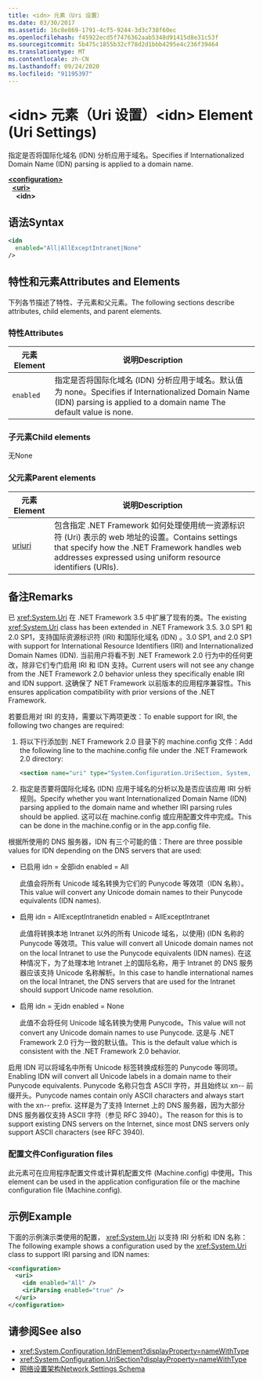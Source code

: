 ```yaml
---
title: <idn> 元素（Uri 设置）
ms.date: 03/30/2017
ms.assetid: 16c8e869-1791-4cf5-9244-3d3c738f60ec
ms.openlocfilehash: f45922ecd5f7476362aab5348d91415d8e31c53f
ms.sourcegitcommit: 5b475c1855b32cf78d2d1bbb4295e4c236f39464
ms.translationtype: MT
ms.contentlocale: zh-CN
ms.lasthandoff: 09/24/2020
ms.locfileid: "91195397"
---
```

# <a name="idn-element-uri-settings"></a><span data-ttu-id="00fd8-102">\<idn> 元素（Uri 设置）</span><span class="sxs-lookup"><span data-stu-id="00fd8-102">\<idn> Element (Uri Settings)</span></span>

<span data-ttu-id="00fd8-103">指定是否将国际化域名 (IDN) 分析应用于域名。</span><span class="sxs-lookup"><span data-stu-id="00fd8-103">Specifies if Internationalized Domain Name (IDN) parsing is applied to a domain name.</span></span>
  
[**\<configuration>**](../configuration-element.md)  
&nbsp;&nbsp;[**\<uri>**](uri-element-uri-settings.md)  
&nbsp;&nbsp;&nbsp;&nbsp;**\<idn>**  
  
## <a name="syntax"></a><span data-ttu-id="00fd8-104">语法</span><span class="sxs-lookup"><span data-stu-id="00fd8-104">Syntax</span></span>  
  
```xml
<idn
  enabled="All|AllExceptIntranet|None"
/>  
```  
  
## <a name="attributes-and-elements"></a><span data-ttu-id="00fd8-105">特性和元素</span><span class="sxs-lookup"><span data-stu-id="00fd8-105">Attributes and Elements</span></span>  

 <span data-ttu-id="00fd8-106">下列各节描述了特性、子元素和父元素。</span><span class="sxs-lookup"><span data-stu-id="00fd8-106">The following sections describe attributes, child elements, and parent elements.</span></span>  
  
### <a name="attributes"></a><span data-ttu-id="00fd8-107">特性</span><span class="sxs-lookup"><span data-stu-id="00fd8-107">Attributes</span></span>  

|<span data-ttu-id="00fd8-108">**元素**</span><span class="sxs-lookup"><span data-stu-id="00fd8-108">**Element**</span></span>|<span data-ttu-id="00fd8-109">**说明**</span><span class="sxs-lookup"><span data-stu-id="00fd8-109">**Description**</span></span>|  
|-----------------|---------------------|  
|`enabled`|<span data-ttu-id="00fd8-110">指定是否将国际化域名 (IDN) 分析应用于域名。默认值为 none。</span><span class="sxs-lookup"><span data-stu-id="00fd8-110">Specifies if Internationalized Domain Name (IDN) parsing is applied to a domain name The default value is none.</span></span>|  

### <a name="child-elements"></a><span data-ttu-id="00fd8-111">子元素</span><span class="sxs-lookup"><span data-stu-id="00fd8-111">Child elements</span></span>

<span data-ttu-id="00fd8-112">无</span><span class="sxs-lookup"><span data-stu-id="00fd8-112">None</span></span>
  
### <a name="parent-elements"></a><span data-ttu-id="00fd8-113">父元素</span><span class="sxs-lookup"><span data-stu-id="00fd8-113">Parent elements</span></span>

|<span data-ttu-id="00fd8-114">**元素**</span><span class="sxs-lookup"><span data-stu-id="00fd8-114">**Element**</span></span>|<span data-ttu-id="00fd8-115">**说明**</span><span class="sxs-lookup"><span data-stu-id="00fd8-115">**Description**</span></span>|  
|-----------------|---------------------|  
|[<span data-ttu-id="00fd8-116">uri</span><span class="sxs-lookup"><span data-stu-id="00fd8-116">uri</span></span>](uri-element-uri-settings.md)|<span data-ttu-id="00fd8-117">包含指定 .NET Framework 如何处理使用统一资源标识符 (Uri) 表示的 web 地址的设置。</span><span class="sxs-lookup"><span data-stu-id="00fd8-117">Contains settings that specify how the .NET Framework handles web addresses expressed using uniform resource identifiers (URIs).</span></span>|  

## <a name="remarks"></a><span data-ttu-id="00fd8-118">备注</span><span class="sxs-lookup"><span data-stu-id="00fd8-118">Remarks</span></span>

<span data-ttu-id="00fd8-119">已 <xref:System.Uri> 在 .NET Framework 3.5 中扩展了现有的类。</span><span class="sxs-lookup"><span data-stu-id="00fd8-119">The existing <xref:System.Uri> class has been extended in .NET Framework 3.5.</span></span> <span data-ttu-id="00fd8-120">3.0 SP1 和 2.0 SP1，支持国际资源标识符 (IRI) 和国际化域名 (IDN) 。</span><span class="sxs-lookup"><span data-stu-id="00fd8-120">3.0 SP1, and 2.0 SP1 with support for International Resource Identifiers (IRI) and Internationalized Domain Names (IDN).</span></span> <span data-ttu-id="00fd8-121">当前用户将看不到 .NET Framework 2.0 行为中的任何更改，除非它们专门启用 IRI 和 IDN 支持。</span><span class="sxs-lookup"><span data-stu-id="00fd8-121">Current users will not see any change from the .NET Framework 2.0 behavior unless they specifically enable IRI and IDN support.</span></span> <span data-ttu-id="00fd8-122">这确保了 NET Framework 以前版本的应用程序兼容性。</span><span class="sxs-lookup"><span data-stu-id="00fd8-122">This ensures application compatibility with prior versions of the .NET Framework.</span></span>

<span data-ttu-id="00fd8-123">若要启用对 IRI 的支持，需要以下两项更改：</span><span class="sxs-lookup"><span data-stu-id="00fd8-123">To enable support for IRI, the following two changes are required:</span></span>

1. <span data-ttu-id="00fd8-124">将以下行添加到 .NET Framework 2.0 目录下的 machine.config 文件：</span><span class="sxs-lookup"><span data-stu-id="00fd8-124">Add the following line to the machine.config file under the .NET Framework 2.0 directory:</span></span>
  
    ```xml  
    <section name="uri" type="System.Configuration.UriSection, System, Version=2.0.0.0, Culture=neutral, PublicKeyToken=b77a5c561934e089" />  
    ```  
  
2. <span data-ttu-id="00fd8-125">指定是否要将国际化域名 (IDN) 应用于域名的分析以及是否应该应用 IRI 分析规则。</span><span class="sxs-lookup"><span data-stu-id="00fd8-125">Specify whether you want Internationalized Domain Name (IDN) parsing applied to the domain name and whether IRI parsing rules should be applied.</span></span> <span data-ttu-id="00fd8-126">这可以在 machine.config 或应用配置文件中完成。</span><span class="sxs-lookup"><span data-stu-id="00fd8-126">This can be done in the machine.config or in the app.config file.</span></span>

 <span data-ttu-id="00fd8-127">根据所使用的 DNS 服务器，IDN 有三个可能的值：</span><span class="sxs-lookup"><span data-stu-id="00fd8-127">There are three possible values for IDN depending on the DNS servers that are used:</span></span>

- <span data-ttu-id="00fd8-128">已启用 idn = 全部</span><span class="sxs-lookup"><span data-stu-id="00fd8-128">idn enabled = All</span></span>  

     <span data-ttu-id="00fd8-129">此值会将所有 Unicode 域名转换为它们的 Punycode 等效项（IDN 名称）。</span><span class="sxs-lookup"><span data-stu-id="00fd8-129">This value will convert any Unicode domain names to their Punycode equivalents (IDN names).</span></span>

- <span data-ttu-id="00fd8-130">启用 idn = AllExceptIntranet</span><span class="sxs-lookup"><span data-stu-id="00fd8-130">idn enabled = AllExceptIntranet</span></span>

     <span data-ttu-id="00fd8-131">此值将转换本地 Intranet 以外的所有 Unicode 域名，以使用)  (IDN 名称的 Punycode 等效项。</span><span class="sxs-lookup"><span data-stu-id="00fd8-131">This value will convert all Unicode domain names not on the local Intranet to use the Punycode equivalents (IDN names).</span></span> <span data-ttu-id="00fd8-132">在这种情况下，为了处理本地 Intranet 上的国际名称，用于 Intranet 的 DNS 服务器应该支持 Unicode 名称解析。</span><span class="sxs-lookup"><span data-stu-id="00fd8-132">In this case to handle international names on the local Intranet, the DNS servers that are used for the Intranet should support Unicode name resolution.</span></span>

- <span data-ttu-id="00fd8-133">启用 idn = 无</span><span class="sxs-lookup"><span data-stu-id="00fd8-133">idn enabled = None</span></span>

     <span data-ttu-id="00fd8-134">此值不会将任何 Unicode 域名转换为使用 Punycode。</span><span class="sxs-lookup"><span data-stu-id="00fd8-134">This value will not convert any Unicode domain names to use Punycode.</span></span> <span data-ttu-id="00fd8-135">这是与 .NET Framework 2.0 行为一致的默认值。</span><span class="sxs-lookup"><span data-stu-id="00fd8-135">This is the default value which is consistent with the .NET Framework 2.0 behavior.</span></span>

 <span data-ttu-id="00fd8-136">启用 IDN 可以将域名中所有 Unicode 标签转换成标签的 Punycode 等同项。</span><span class="sxs-lookup"><span data-stu-id="00fd8-136">Enabling IDN will convert all Unicode labels in a domain name to their Punycode equivalents.</span></span> <span data-ttu-id="00fd8-137">Punycode 名称只包含 ASCII 字符，并且始终以 xn-- 前缀开头。</span><span class="sxs-lookup"><span data-stu-id="00fd8-137">Punycode names contain only ASCII characters and always start with the xn-- prefix.</span></span> <span data-ttu-id="00fd8-138">这样是为了支持 Internet 上的 DNS 服务器，因为大部分 DNS 服务器仅支持 ASCII 字符（参见 RFC 3940）。</span><span class="sxs-lookup"><span data-stu-id="00fd8-138">The reason for this is to support existing DNS servers on the Internet, since most DNS servers only support ASCII characters (see RFC 3940).</span></span>

### <a name="configuration-files"></a><span data-ttu-id="00fd8-139">配置文件</span><span class="sxs-lookup"><span data-stu-id="00fd8-139">Configuration files</span></span>

<span data-ttu-id="00fd8-140">此元素可在应用程序配置文件或计算机配置文件 (Machine.config) 中使用。</span><span class="sxs-lookup"><span data-stu-id="00fd8-140">This element can be used in the application configuration file or the machine configuration file (Machine.config).</span></span>

## <a name="example"></a><span data-ttu-id="00fd8-141">示例</span><span class="sxs-lookup"><span data-stu-id="00fd8-141">Example</span></span>

<span data-ttu-id="00fd8-142">下面的示例演示类使用的配置， <xref:System.Uri> 以支持 IRI 分析和 IDN 名称：</span><span class="sxs-lookup"><span data-stu-id="00fd8-142">The following example shows a configuration used by the <xref:System.Uri> class to support IRI parsing and IDN names:</span></span>

```xml
<configuration>
  <uri>
    <idn enabled="All" />
    <iriParsing enabled="true" />
  </uri>
</configuration>
```

## <a name="see-also"></a><span data-ttu-id="00fd8-143">请参阅</span><span class="sxs-lookup"><span data-stu-id="00fd8-143">See also</span></span>

- <xref:System.Configuration.IdnElement?displayProperty=nameWithType>
- <xref:System.Configuration.UriSection?displayProperty=nameWithType>
- [<span data-ttu-id="00fd8-144">网络设置架构</span><span class="sxs-lookup"><span data-stu-id="00fd8-144">Network Settings Schema</span></span>](index.md)
